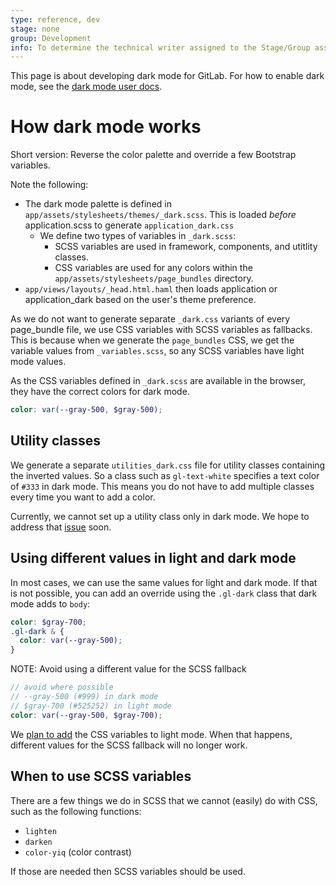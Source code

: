 ```yaml
---
type: reference, dev
stage: none
group: Development
info: To determine the technical writer assigned to the Stage/Group associated with this page, see https://about.gitlab.com/handbook/engineering/ux/technical-writing/#assignments
---
```


This page is about developing dark mode for GitLab. For how to enable dark mode, see the [dark mode user docs](../../user/profile/preferences.md#dark-mode).

# How dark mode works

Short version: Reverse the color palette and override a few Bootstrap variables.

Note the following:

- The dark mode palette is defined in `app/assets/stylesheets/themes/_dark.scss`.
  This is loaded _before_ application.scss to generate `application_dark.css`
  - We define two types of variables in `_dark.scss`:
    - SCSS variables are used in framework, components, and utitlity classes.
    - CSS variables are used for any colors within the `app/assets/stylesheets/page_bundles` directory.
- `app/views/layouts/_head.html.haml` then loads application or application_dark based on the user's theme preference.

As we do not want to generate separate `_dark.css` variants of every page_bundle file,
we use CSS variables with SCSS variables as fallbacks. This is because when we generate the `page_bundles`
CSS, we get the variable values from `_variables.scss`, so any SCSS variables have light mode values.

As the CSS variables defined in `_dark.scss` are available in the browser, they have the
correct colors for dark mode.

```scss
color: var(--gray-500, $gray-500);
```

## Utility classes

We generate a separate `utilities_dark.css` file for utility classes containing the inverted values. So a class
such as `gl-text-white` specifies a text color of `#333` in dark mode. This means you do not have to
add multiple classes every time you want to add a color.

Currently, we cannot set up a utility class only in dark mode. We hope to address that
[issue](https://gitlab.com/gitlab-org/gitlab-ui/-/issues/1141) soon.

## Using different values in light and dark mode

In most cases, we can use the same values for light and dark mode. If that is not possible, you
can add an override using the `.gl-dark` class that dark mode adds to `body`:

```scss
color: $gray-700;
.gl-dark & {
  color: var(--gray-500);
}
```

NOTE:
Avoid using a different value for the SCSS fallback

```scss
// avoid where possible
// --gray-500 (#999) in dark mode
// $gray-700 (#525252) in light mode
color: var(--gray-500, $gray-700);
```

We [plan to add](https://gitlab.com/gitlab-org/gitlab/-/issues/301147) the CSS variables to light mode. When that happens, different values for the SCSS fallback will no longer work.

## When to use SCSS variables

There are a few things we do in SCSS that we cannot (easily) do with CSS, such as the following
functions: 

- `lighten`
- `darken`
- `color-yiq` (color contrast)

If those are needed then SCSS variables should be used.
